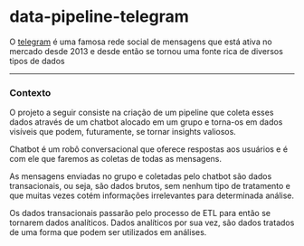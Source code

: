 # data-pipeline-telegram

O [telegram](https://pt.wikipedia.org/wiki/Telegram) é uma famosa rede social de mensagens que está ativa no mercado desde 2013 e desde então se tornou uma fonte rica de diversos tipos de dados

-----

### Contexto
O projeto a seguir consiste na criação de um pipeline que coleta esses dados através de um chatbot alocado em um grupo e torna-os em dados visíveis que podem, futuramente, se tornar insights valiosos. 

Chatbot é um robô conversacional que oferece respostas aos usuários e é com ele que faremos as coletas de todas as mensagens.

As mensagens enviadas no grupo e coletadas pelo chatbot são dados transacionais, ou seja, são dados brutos, sem nenhum tipo de tratamento e que muitas vezes cotém informações irrelevantes para determinada análise.

Os dados transacionais passarão pelo processo de ETL para então se tornarem dados analíticos. Dados analíticos por sua vez, são dados tratados de uma forma que podem ser utilizados em análises.

